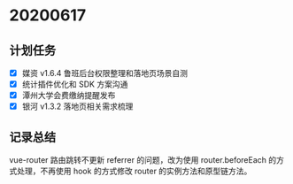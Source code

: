# 20200617

## 计划任务

- [x] 媒资 v1.6.4 鲁班后台权限整理和落地页场景自测
- [x] 统计插件优化和 SDK 方案沟通
- [x] 潭州大学会费缴纳提醒发布
- [x] 银河 v1.3.2 落地页相关需求梳理

## 记录总结

vue-router 路由跳转不更新 referrer 的问题，改为使用 router.beforeEach 的方式处理，不再使用 hook 的方式修改 router 的实例方法和原型链方法。
